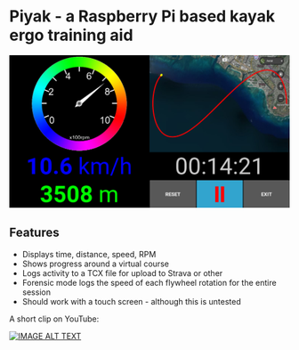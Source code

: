 # Piyak - a Raspberry Pi based kayak ergo training aid

![Screenshot](https://raw.githubusercontent.com/logicmonkey/piyak/master/piyak_screenshot.png)

## Features
* Displays time, distance, speed, RPM
* Shows progress around a virtual course
* Logs activity to a TCX file for upload to Strava or other
* Forensic mode logs the speed of each flywheel rotation for the entire session
* Should work with a touch screen - although this is untested

A short clip on YouTube:

[![IMAGE ALT TEXT](https://i.ytimg.com/vi/152-v3C7pP8/hqdefault.jpg)](http://www.youtube.com/watch?v=152-v3C7pP8 "Piyak in use")
